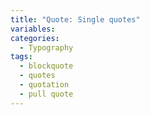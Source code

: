 ```yaml
---
title: "Quote: Single quotes"
variables:
categories:
  - Typography
tags:
  - blockquote
  - quotes
  - quotation
  - pull quote
---
```

